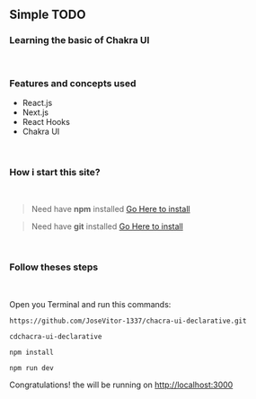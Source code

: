 ## Simple TODO

### Learning the basic of Chakra UI

<br />

### Features and concepts used

- React.js
- Next.js
- React Hooks
- Chakra UI

<br />

### How i start this site?

<br />

> Need have **npm** installed [Go Here to install](https://nodejs.org/en/)

> Need have **git** installed [Go Here to install](https://git-scm.com/downloads)

<br />

### Follow theses steps

<br />

Open you Terminal and run this commands:

```
https://github.com/JoseVitor-1337/chacra-ui-declarative.git

cdchacra-ui-declarative

npm install

npm run dev
```

Congratulations! the will be running on [http://localhost:3000](http://localhost:3000)
